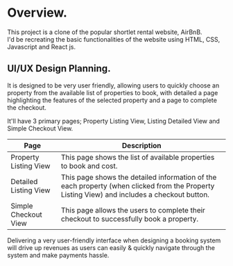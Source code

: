 # Overview.  
This project is a clone of the popular shortlet rental website, AirBnB.  
I'd be recreating the basic functionalities of the website using HTML, CSS, Javascript and React js.


## UI/UX Design Planning.  
It is designed to be very user friendly, allowing users to quickly choose an property from the available list of properties to book, with detailed a page highlighting the features of the selected property and a page to complete the checkout.  

It'll have 3 primary pages; Property Listing View, Listing Detailed View and Simple Checkout View.

| Page | Description |
| --- | --- |
Property Listing View | This page shows the list of available properties to book and cost.  
Detailed Listing View | This page shows the detailed information of the each property (when clicked from the Property Listing View) and includes a checkout button.  
Simple Checkout View | This page allows the users to complete their checkout to successfully book a property.  

Delivering a very user-friendly interface when designing a booking system will drive up revenues as users can easily & quickly navigate through the system and make payments hassle.
